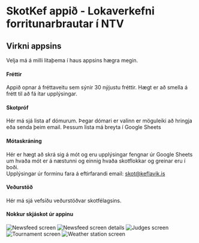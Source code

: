 # SkotKef appið - Lokaverkefni forritunarbrautar í NTV

## Virkni appsins

Velja má á milli litaþema í haus appsins hægra megin.

#### Fréttir
Appið opnar á fréttaveitu sem sýnir 30 nýjustu fréttir. Hægt er að smella á frétt til að fá ítar upplýsingar.

#### Skotpróf
Hér má sjá lista af dómurum. Þegar dómari er valinn er möguleiki að hringja eða senda þeim email. Þessum lista má breyta í Google Sheets

#### Mótaskráning
Hér er hægt að skrá sig á mót og eru upplýsingar fengnar úr Google Sheets um hvaða mót er á næstunni og einnig hvaða skotflokkar og greinar eru í boði.</br>
Upplýsingar úr forminu fara á eftirfarandi email: skot@keflavik.is

#### Veðurstöð
Hér má sjá vefsíðu veðurstöðvar skotfélagsins.

#### Nokkur skjáskot úr appinu

![Newsfeed screen](https://project-images.gitconnectedcontent.com/4970bdc1-83ba-4f2b-a89c-3c431566073d-desktop)
![Newsfeed screen details](https://project-images.gitconnectedcontent.com/f17b2caf-72d5-424f-a2c0-19231b5f625b-desktop)
![Judges screen](https://project-images.gitconnectedcontent.com/5f2d429a-87ed-480c-8d2a-17903a251b22-desktop)
![Tournament screen](https://project-images.gitconnectedcontent.com/71d99415-a954-4eab-943b-67d09afda125-desktop)
![Weather station screen](https://project-images.gitconnectedcontent.com/29d3a9d7-2f7f-43c9-acfb-836ad9ec0b01-desktop)
